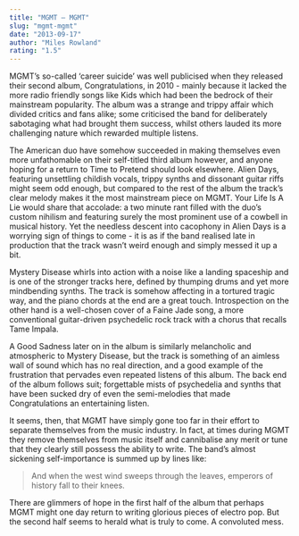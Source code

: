 ```yaml
---
title: "MGMT – MGMT"
slug: "mgmt-mgmt"
date: "2013-09-17"
author: "Miles Rowland"
rating: "1.5"
---
```


MGMT’s so-called ‘career suicide’ was well publicised when they released their second album, Congratulations, in 2010 - mainly because it lacked the more radio friendly songs like Kids which had been the bedrock of their mainstream popularity. The album was a strange and trippy affair which divided critics and fans alike; some criticised the band for deliberately sabotaging what had brought them success, whilst others lauded its more challenging nature which rewarded multiple listens.

The American duo have somehow succeeded in making themselves even more unfathomable on their self-titled third album however, and anyone hoping for a return to Time to Pretend should look elsewhere. Alien Days, featuring unsettling childish vocals, trippy synths and dissonant guitar riffs might seem odd enough, but compared to the rest of the album the track’s clear melody makes it the most mainstream piece on MGMT. Your Life Is A Lie would share that accolade: a two minute rant filled with the duo’s custom nihilism and featuring surely the most prominent use of a cowbell in musical history. Yet the needless descent into cacophony in Alien Days is a worrying sign of things to come - it is as if the band realised late in production that the track wasn’t weird enough and simply messed it up a bit.

Mystery Disease whirls into action with a noise like a landing spaceship and is one of the stronger tracks here, defined by thumping drums and yet more mindbending synths. The track is somehow affecting in a tortured tragic way, and the piano chords at the end are a great touch. Introspection on the other hand is a well-chosen cover of a Faine Jade song, a more conventional guitar-driven psychedelic rock track with a chorus that recalls Tame Impala.

A Good Sadness later on in the album is similarly melancholic and atmospheric to Mystery Disease, but the track is something of an aimless wall of sound which has no real direction, and a good example of the frustration that pervades even repeated listens of this album. The back end of the album follows suit; forgettable mists of psychedelia and synths that have been sucked dry of even the semi-melodies that made Congratulations an entertaining listen.

It seems, then, that MGMT have simply gone too far in their effort to separate themselves from the music industry. In fact, at times during MGMT they remove themselves from music itself and cannibalise any merit or tune that they clearly still possess the ability to write. The band’s almost sickening self-importance is summed up by lines like:

> And when the west wind sweeps through the leaves, emperors of history fall to their knees.

There are glimmers of hope in the first half of the album that perhaps MGMT might one day return to writing glorious pieces of electro pop. But the second half seems to herald what is truly to come. A convoluted mess.

